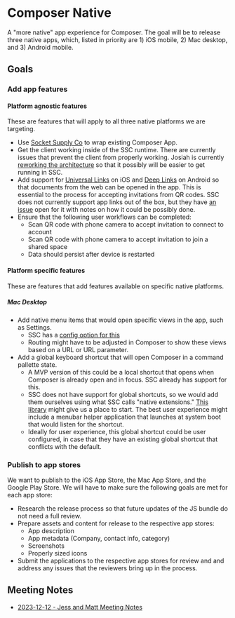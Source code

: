 # Composer Native

A "more native" app experience for Composer. The goal will be to release three native apps, which, listed in priority are 1) iOS mobile, 2) Mac desktop, and 3) Android mobile.

## Goals

### Add app features

#### Platform agnostic features

These are features that will apply to all three native platforms we are targeting.

- Use [Socket Supply Co](https://socketsupply.co/) to wrap existing Composer App.
- Get the client working inside of the SSC runtime. There are currently issues that prevent the client from properly working. Josiah is currently [reworking the architecture](https://github.com/orgs/dxos/discussions/4685) so that it possibly will be easier to get running in SSC.
- Add support for [Universal Links](https://developer.apple.com/ios/universal-links/) on iOS and [Deep Links](https://developer.android.com/training/app-links/deep-linking) on Android so that documents from the web can be opened in the app. This is essential to the process for accepting invitations from QR codes. SSC does not currently support app links out of the box, but they have [an issue](https://github.com/socketsupply/socket/issues/790) open for it with notes on how it could be possibly done.
- Ensure that the following user workflows can be completed:
  - Scan QR code with phone camera to accept invitation to connect to account
  - Scan QR code with phone camera to accept invitation to join a shared space
  - Data should persist after device is restarted

#### Platform specific features

These are features that add features available on specific native platforms.

##### Mac Desktop

- Add native menu items that would open specific views in the app, such as Settings.
  - SSC has a [config option for this](https://socketsupply.co/apis/#application_setsystemmenuoptions)
  - Routing might have to be adjusted in Composer to show these views based on a URL or URL parameter.
- Add a global keyboard shortcut that will open Composer in a command pallette state.
  - A MVP version of this could be a local shortcut that opens when Composer is already open and in focus. SSC already has support for this.
  - SSC does not have support for global shortcuts, so we would  add them ourselves using what SSC calls "native extensions." [This library](https://github.com/soffes/HotKey) might give us a place to start. The best user experience might include a menubar helper application that launches at system boot that would listen for the shortcut.
  - Ideally for user experience, this global shortcut could be user configured, in case that they have an existing global shortcut that conflicts with the default.

### Publish to app stores

We want to publish to the iOS App Store, the Mac App Store, and the Google Play Store. We will have to make sure the following goals are met for each app store:

- Research the release process so that future updates of the JS bundle do not need a full review.
- Prepare assets and content for release to the respective app stores:
  - App description
  - App metadata (Company, contact info, category)
  - Screenshots
  - Properly sized icons
- Submit the applications to the respective app stores for review and and address any issues that the reviewers bring up in the process.

## Meeting Notes

- [2023-12-12 - Jess and Matt Meeting Notes](./2023-12-12-jess-matt-meeting-notes.md)
